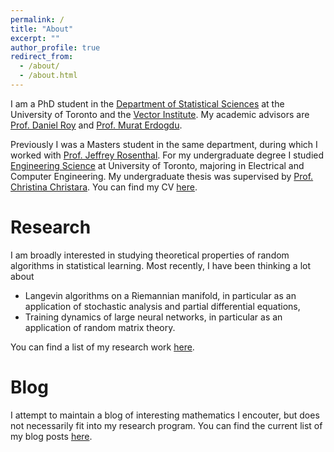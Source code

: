 ```yaml
---
permalink: /
title: "About"
excerpt: ""
author_profile: true
redirect_from: 
  - /about/
  - /about.html
---
```


I am a PhD student in the [Department of Statistical Sciences](http://www.utstat.utoronto.ca/) at the University of Toronto 
and the [Vector Institute](https://vectorinstitute.ai/). 
My academic advisors are [Prof. Daniel Roy](http://danroy.org/) 
and [Prof. Murat Erdogdu](http://www.cs.toronto.edu/~erdogdu/). 

Previously I was a Masters student in the same department, during which I worked with [Prof. Jeffrey Rosenthal](http://probability.ca/jeff/). For my undergraduate degree I studied [Engineering Science](http://engsci.utoronto.ca/) at University of Toronto, majoring in Electrical and Computer Engineering. My undergraduate thesis was supervised by [Prof. Christina Christara](http://www.cs.toronto.edu/~ccc/). You can find my CV [here](files/CV_Mufan_Li.pdf).

# Research

I am broadly interested in studying theoretical properties 
of random algorithms in statistical learning. 
Most recently, I have been thinking a lot about 
- Langevin algorithms on a Riemannian manifold, 
in particular as an application of stochastic analysis 
and partial differential equations, 
- Training dynamics of large neural networks, 
in particular as an application of random matrix theory. 

You can find a list of my research work 
[here](https://mufan-li.github.io/research/).

# Blog

I attempt to maintain a blog of interesting mathematics I encouter, 
but does not necessarily fit into my research program. 
You can find the current list of my blog posts 
[here](https://mufan-li.github.io/blog-posts/). 

<!-- Masters Research Project - Collaborative Filtering For Student Grade Analysis (2016) \[[Document](files/Mufan_Li_MSc_Report.pdf)\] \[[Code](https://github.com/mufan-li/sg)\]

Undergraduate Thesis - Efficient and Accurate Numerical PDE Methods For Pricing Financial Derivatives (2015) \[[Document](files/Mufan_Li_Undergrad_Thesis.pdf)\] \[[Presentation](files/Mufan_Li_Thesis_Presentation.pdf)\] \[[Code](https://github.com/mufan-li/PDE03)\] -->

<!-- ### Teaching

Teaching assistant positions held:  
STA220 - The Practice of Statistics I - Summer 2016  
STA248 - Statistics for Computer Scientists - Winter 2016  
STA261 - Probability and Statistics II - Winter 2016  
STA304 - Surveys, Sampling, and Observational Data - Winter 2016  
STA247 - Probability with Computer Applications - Fall 2015   -->

<!-- ### Contact me

Email: mufan dot li at mail dot utoronto dot ca -->
<!-- [email@domain.com](mailto:email@domain.com) -->